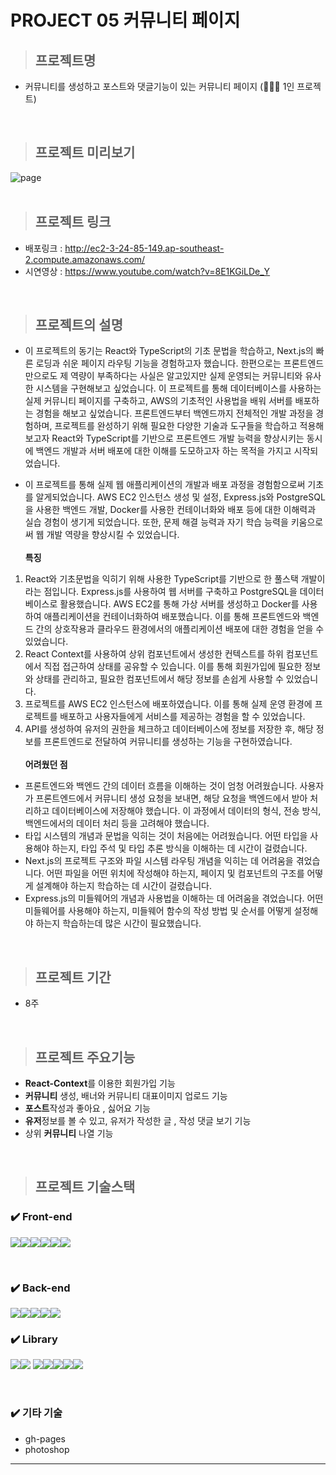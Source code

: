 # PROJECT 05 커뮤니티 페이지

> ## **프로젝트명**

- 커뮤니티를 생성하고 포스트와 댓글기능이 있는 커뮤니티 페이지 (👨🏻‍💻 1인 프로젝트)

<br/>

> ## **프로젝트 미리보기**

<img src="https://github.com/NuyHesHUB/project01_suwon/assets/115362203/75f35e13-8323-40f9-b610-bfc169902ab9" alt="page"/>

<br/>
<br/>

> ## **프로젝트 링크**
 
- 배포링크 : <http://ec2-3-24-85-149.ap-southeast-2.compute.amazonaws.com/>
- 시연영상 : <https://www.youtube.com/watch?v=8E1KGiLDe_Y>

<br/>

> ## **프로젝트의 설명**

- 이 프로젝트의 동기는 React와 TypeScript의 기초 문법을 학습하고, Next.js의 빠른 로딩과 쉬운 페이지 라우팅 기능을 경험하고자 했습니다. 한편으로는 프론트엔드만으로도 제 역량이 부족하다는 사실은 알고있지만 실제 운영되는 커뮤니티와 유사한 시스템을 구현해보고 싶었습니다. 이 프로젝트를 통해 데이터베이스를 사용하는 실제 커뮤니티 페이지를 구축하고, AWS의 기초적인 사용법을 배워 서버를 배포하는 경험을 해보고 싶었습니다. 프론트엔드부터 백엔드까지 전체적인 개발 과정을 경험하며, 프로젝트를 완성하기 위해 필요한 다양한 기술과 도구들을 학습하고 적용해보고자 React와 TypeScript를 기반으로 프론트엔드 개발 능력을 향상시키는 동시에 백엔드 개발과 서버 배포에 대한 이해를 도모하고자 하는 목적을 가지고 시작되었습니다.

- 이 프로젝트를 통해 실제 웹 애플리케이션의 개발과 배포 과정을 경험함으로써 기초를 알게되었습니다. AWS EC2 인스턴스 생성 및 설정, Express.js와 PostgreSQL을 사용한 백엔드 개발, Docker를 사용한 컨테이너화와 배포 등에 대한 이해력과 실습 경험이 생기게 되었습니다. 또한, 문제 해결 능력과 자기 학습 능력을 키움으로써 웹 개발 역량을 향상시킬 수 있었습니다.<br/><br/>
**특징** <br/>
1) React와 기초문법을 익히기 위해 사용한 TypeScript를 기반으로 한 풀스택 개발이라는 점입니다. Express.js를 사용하여 웹 서버를 구축하고 PostgreSQL을 데이터베이스로 활용했습니다. AWS EC2를 통해 가상 서버를 생성하고 Docker를 사용하여 애플리케이션을 컨테이너화하여 배포했습니다. 이를 통해 프론트엔드와 백엔드 간의 상호작용과 클라우드 환경에서의 애플리케이션 배포에 대한 경험을 얻을 수 있었습니다. <br/>
2) React Context를 사용하여 상위 컴포넌트에서 생성한 컨텍스트를 하위 컴포넌트에서 직접 접근하여 상태를 공유할 수 있습니다. 이를 통해 회원가입에 필요한 정보와 상태를 관리하고, 필요한 컴포넌트에서 해당 정보를 손쉽게 사용할 수 있었습니다.<br/>
3) 프로젝트를 AWS EC2 인스턴스에 배포하였습니다. 이를 통해 실제 운영 환경에 프로젝트를 배포하고 사용자들에게 서비스를 제공하는 경험을 할 수 있었습니다.<br/>
4) API를 생성하여 유저의 권한을 체크하고 데이터베이스에 정보를 저장한 후, 해당 정보를 프론트엔드로 전달하여 커뮤니티를 생성하는 기능을 구현하였습니다.<br/><br/>
**어려웠던 점** <br/>
- 프론트엔드와 백엔드 간의 데이터 흐름을 이해하는 것이 엄청 어려웠습니다. 사용자가 프론트엔드에서 커뮤니티 생성 요청을 보내면, 해당 요청을 백엔드에서 받아 처리하고 데이터베이스에 저장해야 했습니다. 이 과정에서 데이터의 형식, 전송 방식, 백엔드에서의 데이터 처리 등을 고려해야 했습니다.
- 타입 시스템의 개념과 문법을 익히는 것이 처음에는 어려웠습니다. 어떤 타입을 사용해야 하는지, 타입 주석 및 타입 추론 방식을 이해하는 데 시간이 걸렸습니다.
- Next.js의 프로젝트 구조와 파일 시스템 라우팅 개념을 익히는 데 어려움을 겪었습니다. 어떤 파일을 어떤 위치에 작성해야 하는지, 페이지 및 컴포넌트의 구조를 어떻게 설계해야 하는지 학습하는 데 시간이 걸렸습니다.
- Express.js의 미들웨어의 개념과 사용법을 이해하는 데 어려움을 겪었습니다. 어떤 미들웨어를 사용해야 하는지, 미들웨어 함수의 작성 방법 및 순서를 어떻게 설정해야 하는지 학습하는데 많은 시간이 필요했습니다.
<br/>

> ## **프로젝트 기간**

- 8주

<br/>

> ## **프로젝트 주요기능**

- <strong>React-Context</strong>를 이용한 회원가입 기능
- <strong>커뮤니티</strong> 생성, 배너와 커뮤니티 대표이미지 업로드 기능
- <strong>포스트</strong>작성과 좋아요 , 싫어요 기능
- <strong>유저</strong>정보를 볼 수 있고, 유저가 작성한 글 , 작성 댓글 보기 기능
- 상위 <strong>커뮤니티</strong> 나열 기능

<br/>

> ## **프로젝트 기술스택**

### ✔️ Front-end

<img src="https://img.shields.io/badge/html5-E34F26?style=for-the-badge&logo=html5&logoColor=white"><img src="https://img.shields.io/badge/css-1572B6?style=for-the-badge&logo=css3&logoColor=white"><img src="https://img.shields.io/badge/tailwind-06B6D4?style=for-the-badge&logo=tailwindcss&logoColor=white"><img src="https://img.shields.io/badge/typescript-3178C6?style=for-the-badge&logo=typescript&logoColor=white"><img src="https://img.shields.io/badge/react-61DAFB?style=for-the-badge&logo=react&logoColor=black"><img src="https://img.shields.io/badge/next.js-000000?style=for-the-badge&logo=nextdotjs&logoColor=white">

<br/>

### ✔️ Back-end

<img src="https://img.shields.io/badge/express.js-000000?style=for-the-badge&logo=express&logoColor=white"><img src="https://img.shields.io/badge/postgresql-4169E1?style=for-the-badge&logo=postgresql&logoColor=white"><img src="https://img.shields.io/badge/docker-2496ED?style=for-the-badge&logo=docker&logoColor=white"><img src="https://img.shields.io/badge/aws-232F3E?style=for-the-badge&logo=amazonaws&logoColor=white"><img src="https://img.shields.io/badge/pm2-2B037A?style=for-the-badge&logo=pm2&logoColor=white">


### ✔️ Library
<img src="https://img.shields.io/badge/react_router_dom-CA4245?style=for-the-badge&logo=reactrouter&logoColor=white"><img src="https://img.shields.io/badge/axios-5A29E4?style=for-the-badge&logo=axios&logoColor=white">
<img src="https://img.shields.io/badge/typeORM-black?style=for-the-badge&logo=0&logoColor=white"><img src="https://img.shields.io/badge/class_names-gray?style=for-the-badge&logo=0&logoColor=white"><img src="https://img.shields.io/badge/day.js-black?style=for-the-badge&logo=0&logoColor=white"><img src="https://img.shields.io/badge/react_icons-gray?style=for-the-badge&logo=0&logoColor=white"><img src="https://img.shields.io/badge/sharp-black?style=for-the-badge&logo=0&logoColor=white">

<br/>

### ✔️ 기타 기술
- gh-pages
- photoshop

<hr/>


